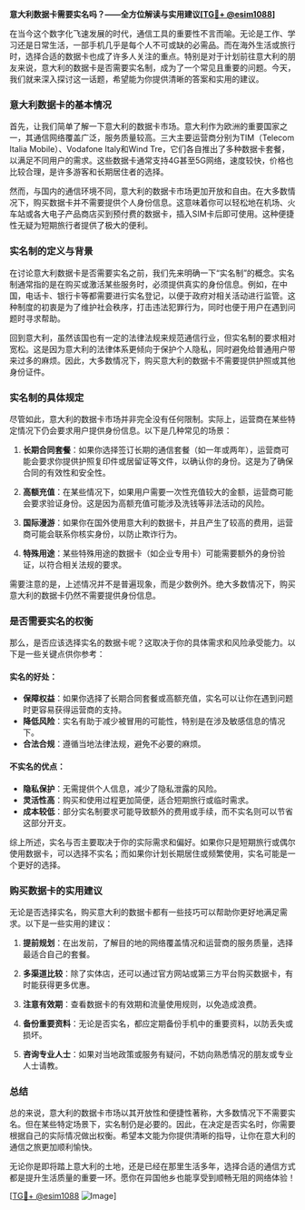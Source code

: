 **意大利数据卡需要实名吗？——全方位解读与实用建议[[TG💪+ @esim1088](https://t.me/s/esim1088)]**

在当今这个数字化飞速发展的时代，通信工具的重要性不言而喻。无论是工作、学习还是日常生活，一部手机几乎是每个人不可或缺的必需品。而在海外生活或旅行时，选择合适的数据卡也成了许多人关注的重点。特别是对于计划前往意大利的朋友来说，意大利的数据卡是否需要实名制，成为了一个常见且重要的问题。今天，我们就来深入探讨这一话题，希望能为你提供清晰的答案和实用的建议。

### 意大利数据卡的基本情况

首先，让我们简单了解一下意大利的数据卡市场。意大利作为欧洲的重要国家之一，其通信网络覆盖广泛，服务质量较高。三大主要运营商分别为TIM（Telecom Italia Mobile）、Vodafone Italy和Wind Tre，它们各自推出了多种数据卡套餐，以满足不同用户的需求。这些数据卡通常支持4G甚至5G网络，速度较快，价格也比较合理，是许多游客和长期居住者的选择。

然而，与国内的通信环境不同，意大利的数据卡市场更加开放和自由。在大多数情况下，购买数据卡并不需要提供个人身份信息。这意味着你可以轻松地在机场、火车站或各大电子产品商店买到预付费的数据卡，插入SIM卡后即可使用。这种便捷性无疑为短期旅行者提供了极大的便利。

### 实名制的定义与背景

在讨论意大利数据卡是否需要实名之前，我们先来明确一下“实名制”的概念。实名制通常指的是在购买或激活某些服务时，必须提供真实的身份信息。例如，在中国，电话卡、银行卡等都需要进行实名登记，以便于政府对相关活动进行监管。这种制度的初衷是为了维护社会秩序，打击违法犯罪行为，同时也便于用户在遇到问题时寻求帮助。

回到意大利，虽然该国也有一定的法律法规来规范通信行业，但实名制的要求相对宽松。这是因为意大利的法律体系更倾向于保护个人隐私，同时避免给普通用户带来过多的麻烦。因此，大多数情况下，购买意大利的数据卡不需要提供护照或其他身份证件。

### 实名制的具体规定

尽管如此，意大利的数据卡市场并非完全没有任何限制。实际上，运营商在某些特定情况下仍会要求用户提供身份信息。以下是几种常见的场景：

1. **长期合同套餐**：如果你选择签订长期的通信套餐（如一年或两年），运营商可能会要求你提供护照复印件或居留证等文件，以确认你的身份。这是为了确保合同的有效性和安全性。

2. **高额充值**：在某些情况下，如果用户需要一次性充值较大的金额，运营商可能会要求验证身份。这是因为高额充值可能涉及洗钱等非法活动的风险。

3. **国际漫游**：如果你在国外使用意大利的数据卡，并且产生了较高的费用，运营商可能会联系你核实身份，以防止欺诈行为。

4. **特殊用途**：某些特殊用途的数据卡（如企业专用卡）可能需要额外的身份验证，以符合相关法规的要求。

需要注意的是，上述情况并不是普遍现象，而是少数例外。绝大多数情况下，购买意大利的数据卡仍然不需要提供身份信息。

### 是否需要实名的权衡

那么，是否应该选择实名的数据卡呢？这取决于你的具体需求和风险承受能力。以下是一些关键点供你参考：

#### 实名的好处：
- **保障权益**：如果你选择了长期合同套餐或高额充值，实名可以让你在遇到问题时更容易获得运营商的支持。
- **降低风险**：实名有助于减少被冒用的可能性，特别是在涉及敏感信息的情况下。
- **合法合规**：遵循当地法律法规，避免不必要的麻烦。

#### 不实名的优点：
- **隐私保护**：无需提供个人信息，减少了隐私泄露的风险。
- **灵活性高**：购买和使用过程更加简便，适合短期旅行或临时需求。
- **成本较低**：部分实名制要求可能导致额外的费用或手续，而不实名则可以节省这部分开支。

综上所述，实名与否主要取决于你的实际需求和偏好。如果你只是短期旅行或偶尔使用数据卡，可以选择不实名；而如果你计划长期居住或频繁使用，实名可能是一个更好的选择。

### 购买数据卡的实用建议

无论是否选择实名，购买意大利的数据卡都有一些技巧可以帮助你更好地满足需求。以下是一些实用的建议：

1. **提前规划**：在出发前，了解目的地的网络覆盖情况和运营商的服务质量，选择最适合自己的套餐。
   
2. **多渠道比较**：除了实体店，还可以通过官方网站或第三方平台购买数据卡，有时能获得更多优惠。

3. **注意有效期**：查看数据卡的有效期和流量使用规则，以免造成浪费。

4. **备份重要资料**：无论是否实名，都应定期备份手机中的重要资料，以防丢失或损坏。

5. **咨询专业人士**：如果对当地政策或服务有疑问，不妨向熟悉情况的朋友或专业人士请教。

### 总结

总的来说，意大利的数据卡市场以其开放性和便捷性著称，大多数情况下不需要实名。但在某些特定场景下，实名制仍是必要的。因此，在决定是否实名时，你需要根据自己的实际情况做出权衡。希望本文能为你提供清晰的指导，让你在意大利的通信之旅更加顺利愉快。

无论你是即将踏上意大利的土地，还是已经在那里生活多年，选择合适的通信方式都是提升生活质量的重要一环。愿你在异国他乡也能享受到顺畅无阻的网络体验！

[[TG💪+ @esim1088](https://t.me/s/esim1088) ![Image](https://i.postimg.cc/4NQfJmqS/Snipaste-2025-05-13-00-14-12.png)]